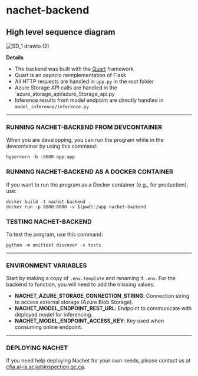 # nachet-backend

## High level sequence diagram
![SD_1 drawio (2)](https://github.com/ai-cfia/nachet-backend/assets/19809069/272f37dc-f4ec-449b-ba82-950c54b9f856)

**Details**

- The backend was built with the [Quart](http://pgjones.gitlab.io/quart/) framework
- Quart is an asyncio reimplementation of Flask
- All HTTP requests are handled in `app.py` in the root folder
- Azure Storage API calls are handled in the `azure_storage_api/azure_Storage_api.py
- Inference results from model endpoint are directly handled in `model_inference/inference.py`

****
 
### RUNNING NACHET-BACKEND FROM DEVCONTAINER
When you are developping, you can run the program while in the devcontainer by using this command:
```
hypercorn -b :8080 app:app
```

### RUNNING NACHET-BACKEND AS A DOCKER CONTAINER
If you want to run the program as a Docker container (e.g., for production), use: 
```
docker build -t nachet-backend .
docker run -p 8080:8080 -v $(pwd):/app nachet-backend
```

### TESTING NACHET-BACKEND
To test the program, use this command: 
```
python -m unittest discover -s tests
```

****
### ENVIRONMENT VARIABLES
Start by making a copy of `.env.template` and renaming it `.env`. For the backend to function, you will need to add the missing values:

* **NACHET_AZURE_STORAGE_CONNECTION_STRING**: Connection string to access external storage (Azure Blob Storage).
* **NACHET_MODEL_ENDPOINT_REST_URL**: Endpoint to communicate with deployed model for inferencing. 
* **NACHET_MODEL_ENDPOINT_ACCESS_KEY**: Key used when consuming online endpoint.

****
### DEPLOYING NACHET 
If you need help deploying Nachet for your own needs, please contact us at cfia.ai-ia.acia@inspection.gc.ca.
